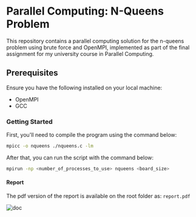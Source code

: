 # Parallel Computing: N-Queens Problem
This repository contains a parallel computing solution for the n-queens problem using brute force and OpenMPI, implemented as part of the final assignment for my university course in Parallel Computing.

## Prerequisites
Ensure you have the following installed on your local machine:

- OpenMPI
- GCC


### Getting Started
First, you'll need to compile the program using the command below:
```bash
mpicc -o nqueens ./nqueens.c -lm
```

After that, you can run the script with the command below:
```bash
mpirun -np <number_of_processes_to_use> nqueens <board_size>
```

#### Report
The pdf version of the report is available on the root folder as: `report.pdf`

![doc](https://github.com/lnardon/ParallelComputing/assets/43593024/c86a837c-c578-4827-b157-222b82316293)
